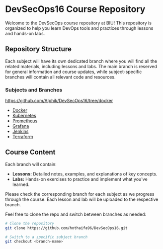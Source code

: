 # DevSecOps16 Course Repository

Welcome to the DevSecOps course repository at BIU! This repository is organized to help you learn DevOps tools and practices through lessons and hands-on labs.

## Repository Structure

Each subject will have its own dedicated branch where you will find all the related materials, including lessons and labs. The main branch is reserved for general information and course updates, while subject-specific branches will contain all relevant code and resources.

### Subjects and Branches
https://github.com/Alphik/DevSecOps16/tree/docker
- [Docker](https://github.com/Alphik/DevSecOps16/tree/docker)
- [Kubernetes](https://github.com/Alphik/DevSecOps16/tree/Kubernetes)
- [Prometheus](https://github.com/Alphik/DevSecOps16/tree/prometheus)
- [Grafana](https://github.com/Alphik/DevSecOps16/tree/grafana)
- [Jenkins](https://github.com/Alphik/DevSecOps16/tree/jenkins)
- [Terraform](https://github.com/Alphik/DevSecOps16/tree/terraform)

## Course Content

Each branch will contain:

- **Lessons:** Detailed notes, examples, and explanations of key concepts.
- **Labs:** Hands-on exercises to practice and implement what you've learned.

Please check the corresponding branch for each subject as we progress through the course. Each lesson and lab will be uploaded to the respective branch.

Feel free to clone the repo and switch between branches as needed:

```bash
# Clone the repository
git clone https://github.com/hothaifa96/DevSecOps16.git

# Switch to a specific subject branch
git checkout <branch-name>
```
